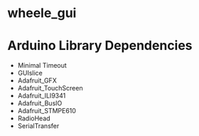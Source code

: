 # wheele_gui

# Arduino Library Dependencies
* Minimal Timeout
* GUIslice
* Adafruit_GFX
* Adafruit_TouchScreen
* Adafruit_ILI9341
* Adafruit_BusIO
* Adafruit_STMPE610
* RadioHead
* SerialTransfer
